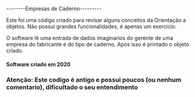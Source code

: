 --------Empresas de Caderno---------

Este foi uma código criado para revisar alguns conceitos 
da Orientação a objetos. Não possui grandes funcionalidades,
é apenas um exercicio.

O software lê uma entrada de dados imaginarios do gerente de uma empresa
do fabricante e do tipo de caderno. Após isso é printado o objeto criado.

#### Software criado em 2020
### Atenção: Este codigo é antigo e possui poucos (ou nenhum comentario), dificultado o seu entendimento
